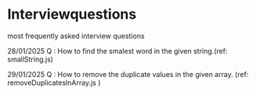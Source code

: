 # Interviewquestions
most frequently asked interview questions

28/01/2025
Q : How to find the smalest word in the given string.(ref: smallString.js)

29/01/2025
Q : How to remove the duplicate values in the given array. (ref: removeDuplicatesInArray.js )